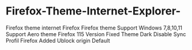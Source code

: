 # Firefox-Theme-Internet-Explorer-
Firefox theme internet Firefox 
Firefox theme Support Windows 7,8,10,11 
Support Aero theme 
Firefox 115 Version 
Fixed Theme Dark 
Disable Sync Profil Firefox 
Added Ublock origin Default 
